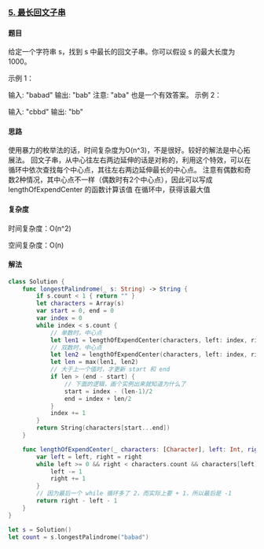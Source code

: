 ### [5. 最长回文子串](https://leetcode-cn.com/problems/longest-palindromic-substring/)

#### 题目

给定一个字符串 s，找到 s 中最长的回文子串。你可以假设 s 的最大长度为 1000。

 示例 1：

 输入: "babad"
 输出: "bab"
 注意: "aba" 也是一个有效答案。
 示例 2：

 输入: "cbbd"
 输出: "bb"

#### 思路

使用暴力的枚举法的话，时间复杂度为O(n^3)，不是很好。较好的解法是中心拓展法。
回文子串，从中心往左右两边延伸的话是对称的，利用这个特效，可以在循环中依次查找每个中心点，其往左右两边延伸最长的中心点。
注意有偶数和奇数2种情况，其中心点不一样（偶数时有2个中心点），因此可以写成 lengthOfExpendCenter 的函数计算该值
在循环中，获得该最大值

#### 复杂度

时间复杂度：O(n^2)

空间复杂度：O(n)

#### 解法

```swift
class Solution {
    func longestPalindrome(_ s: String) -> String {
        if s.count < 1 { return "" }
        let characters = Array(s)
        var start = 0, end = 0
        var index = 0
        while index < s.count {
            // 单数时，中心点
            let len1 = lengthOfExpendCenter(characters, left: index, right: index)
            // 双数时，中心点
            let len2 = lengthOfExpendCenter(characters, left: index, right: index + 1)
            let len = max(len1, len2)
            // 大于上一个值时，才更新 start 和 end
            if len > (end - start) {
                // 下面的逻辑，画个实例出来就知道为什么了
                start = index - (len-1)/2
                end = index + len/2
            }
            index += 1
        }
        return String(characters[start...end])
    }

    func lengthOfExpendCenter(_ characters: [Character], left: Int, right: Int) -> Int {
        var left = left, right = right
        while left >= 0 && right < characters.count && characters[left] == characters[right] {
            left -= 1
            right += 1
        }
        // 因为最后一个 while 循环多了 2，而实际上要 + 1，所以最后是 -1
        return right - left - 1
    }
}

let s = Solution()
let count = s.longestPalindrome("babad")
```